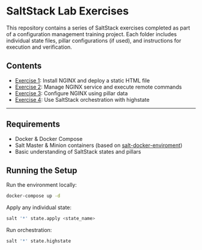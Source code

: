 # SaltStack Lab Exercises

This repository contains a series of SaltStack exercises completed as part of a configuration management training project. Each folder includes individual state files, pillar configurations (if used), and instructions for execution and verification.

## Contents

- [Exercise 1](ex1/README.md): Install NGINX and deploy a static HTML file
- [Exercise 2](ex2/README.md): Manage NGINX service and execute remote commands
- [Exercise 3](ex3/README.md): Configure NGINX using pillar data
- [Exercise 4](ex4/README.md): Use SaltStack orchestration with highstate

---

## Requirements

- Docker & Docker Compose
- Salt Master & Minion containers (based on [salt-docker-enviroment](https://github.com/lefterizz/salt-docker-enviroment))
- Basic understanding of SaltStack states and pillars

## Running the Setup

Run the environment locally:

```bash
docker-compose up -d
```
Apply any individual state:

```bash
salt '*' state.apply <state_name>
```
Run orchestration:
```bash
salt '*' state.highstate
```
